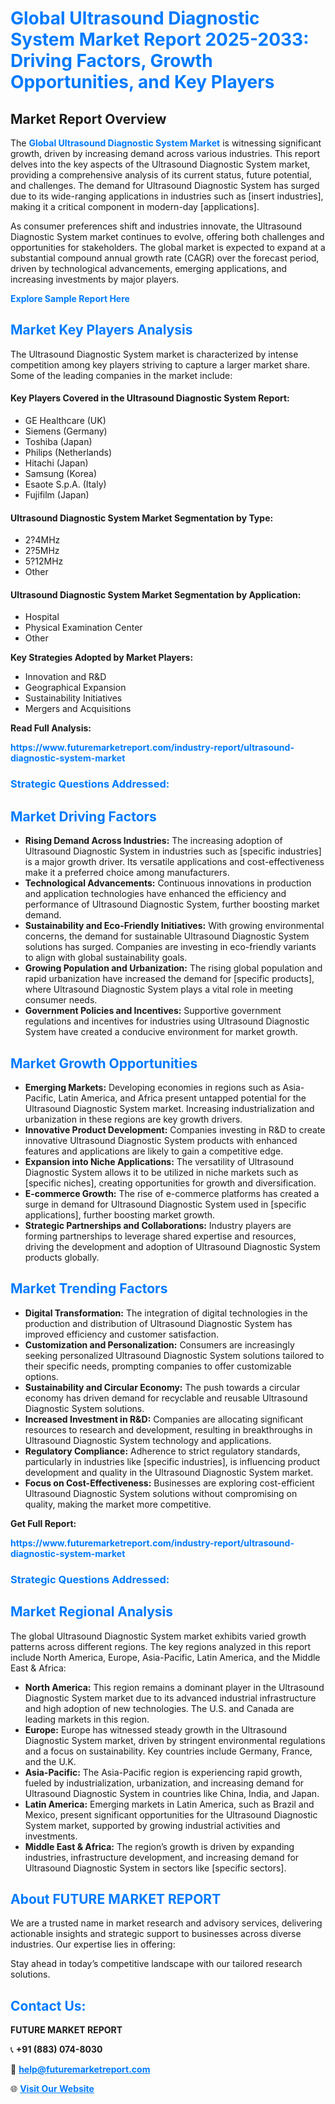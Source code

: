 <h1 style="color: #007BFF;">Global Ultrasound Diagnostic System Market Report 2025-2033: Driving Factors, Growth Opportunities, and Key Players</h1>

<section id="overview">
<h2>Market Report Overview</h2>
<p>The <a href="https://www.futuremarketreport.com/industry-report/ultrasound-diagnostic-system-market" style="color: #007BFF; text-decoration: none;"><strong>Global Ultrasound Diagnostic System Market</strong></a> is witnessing significant growth, driven by increasing demand across various industries. This report delves into the key aspects of the Ultrasound Diagnostic System market, providing a comprehensive analysis of its current status, future potential, and challenges. The demand for Ultrasound Diagnostic System has surged due to its wide-ranging applications in industries such as [insert industries], making it a critical component in modern-day [applications].</p>
<p>As consumer preferences shift and industries innovate, the Ultrasound Diagnostic System market continues to evolve, offering both challenges and opportunities for stakeholders. The global market is expected to expand at a substantial compound annual growth rate (CAGR) over the forecast period, driven by technological advancements, emerging applications, and increasing investments by major players.</p>
</section>

<section id="overview">
<p><a href="https://www.futuremarketreport.com/request-sample/reportId=85587" style="color: #007BFF; text-decoration: none;"><strong>Explore Sample Report Here</strong></a></p>
</section>

<section id="key-players">
<h2 style="color: #007BFF;">Market Key Players Analysis</h2>
<p>The Ultrasound Diagnostic System market is characterized by intense competition among key players striving to capture a larger market share. Some of the leading companies in the market include:</p>
<h4>Key Players Covered in the Ultrasound Diagnostic System Report:</h4>
<ul><li>GE Healthcare (UK)</li><li>Siemens (Germany)</li><li>Toshiba (Japan)</li><li>Philips (Netherlands)</li><li>Hitachi (Japan)</li><li>Samsung (Korea)</li><li>Esaote S.p.A. (Italy)</li><li>Fujifilm (Japan)</li></ul>
<h4>Ultrasound Diagnostic System Market Segmentation by Type:</h4>
<ul><li>2?4MHz</li><li>2?5MHz</li><li>5?12MHz</li><li>Other</li></ul>

<h4>Ultrasound Diagnostic System Market Segmentation by Application:</h4>
<ul><li>Hospital</li><li>Physical Examination Center</li><li>Other</li></ul>
<p><strong>Key Strategies Adopted by Market Players:</strong></p>
<ul>
<li>Innovation and R&D</li>
<li>Geographical Expansion</li>
<li>Sustainability Initiatives</li>
<li>Mergers and Acquisitions</li>
</ul>
</section>

<section>
<p><strong>Read Full Analysis: </strong></p><a href="https://www.futuremarketreport.com/industry-report/ultrasound-diagnostic-system-market" style="color: #007BFF; text-decoration: none;"><strong>https://www.futuremarketreport.com/industry-report/ultrasound-diagnostic-system-market</strong></a>
<h3 style="color: #007BFF;">Strategic Questions Addressed:</h3>
</section>

<section id="driving-factors">
<h2 style="color: #007BFF;">Market Driving Factors</h2>
<ul>
<li><strong>Rising Demand Across Industries:</strong> The increasing adoption of Ultrasound Diagnostic System in industries such as [specific industries] is a major growth driver. Its versatile applications and cost-effectiveness make it a preferred choice among manufacturers.</li>
<li><strong>Technological Advancements:</strong> Continuous innovations in production and application technologies have enhanced the efficiency and performance of Ultrasound Diagnostic System, further boosting market demand.</li>
<li><strong>Sustainability and Eco-Friendly Initiatives:</strong> With growing environmental concerns, the demand for sustainable Ultrasound Diagnostic System solutions has surged. Companies are investing in eco-friendly variants to align with global sustainability goals.</li>
<li><strong>Growing Population and Urbanization:</strong> The rising global population and rapid urbanization have increased the demand for [specific products], where Ultrasound Diagnostic System plays a vital role in meeting consumer needs.</li>
<li><strong>Government Policies and Incentives:</strong> Supportive government regulations and incentives for industries using Ultrasound Diagnostic System have created a conducive environment for market growth.</li>
</ul>
</section>

<section id="growth-opportunities">
<h2 style="color: #007BFF;">Market Growth Opportunities</h2>
<ul>
<li><strong>Emerging Markets:</strong> Developing economies in regions such as Asia-Pacific, Latin America, and Africa present untapped potential for the Ultrasound Diagnostic System market. Increasing industrialization and urbanization in these regions are key growth drivers.</li>
<li><strong>Innovative Product Development:</strong> Companies investing in R&D to create innovative Ultrasound Diagnostic System products with enhanced features and applications are likely to gain a competitive edge.</li>
<li><strong>Expansion into Niche Applications:</strong> The versatility of Ultrasound Diagnostic System allows it to be utilized in niche markets such as [specific niches], creating opportunities for growth and diversification.</li>
<li><strong>E-commerce Growth:</strong> The rise of e-commerce platforms has created a surge in demand for Ultrasound Diagnostic System used in [specific applications], further boosting market growth.</li>
<li><strong>Strategic Partnerships and Collaborations:</strong> Industry players are forming partnerships to leverage shared expertise and resources, driving the development and adoption of Ultrasound Diagnostic System products globally.</li>
</ul>
</section>

<section id="trending-factors">
<h2 style="color: #007BFF;">Market Trending Factors</h2>
<ul>
<li><strong>Digital Transformation:</strong> The integration of digital technologies in the production and distribution of Ultrasound Diagnostic System has improved efficiency and customer satisfaction.</li>
<li><strong>Customization and Personalization:</strong> Consumers are increasingly seeking personalized Ultrasound Diagnostic System solutions tailored to their specific needs, prompting companies to offer customizable options.</li>
<li><strong>Sustainability and Circular Economy:</strong> The push towards a circular economy has driven demand for recyclable and reusable Ultrasound Diagnostic System solutions.</li>
<li><strong>Increased Investment in R&D:</strong> Companies are allocating significant resources to research and development, resulting in breakthroughs in Ultrasound Diagnostic System technology and applications.</li>
<li><strong>Regulatory Compliance:</strong> Adherence to strict regulatory standards, particularly in industries like [specific industries], is influencing product development and quality in the Ultrasound Diagnostic System market.</li>
<li><strong>Focus on Cost-Effectiveness:</strong> Businesses are exploring cost-efficient Ultrasound Diagnostic System solutions without compromising on quality, making the market more competitive.</li>
</ul>
</section>

<section>
<p><strong>Get Full Report: </strong></p><a href="https://www.futuremarketreport.com/industry-report/ultrasound-diagnostic-system-market" style="color: #007BFF; text-decoration: none;"><strong>https://www.futuremarketreport.com/industry-report/ultrasound-diagnostic-system-market</strong></a>
<h3 style="color: #007BFF;">Strategic Questions Addressed:</h3>
</section>


<section id="regional-analysis">
<h2 style="color: #007BFF;">Market Regional Analysis</h2>
<p>The global Ultrasound Diagnostic System market exhibits varied growth patterns across different regions. The key regions analyzed in this report include North America, Europe, Asia-Pacific, Latin America, and the Middle East & Africa:</p>
<ul>
<li><strong>North America:</strong> This region remains a dominant player in the Ultrasound Diagnostic System market due to its advanced industrial infrastructure and high adoption of new technologies. The U.S. and Canada are leading markets in this region.</li>
<li><strong>Europe:</strong> Europe has witnessed steady growth in the Ultrasound Diagnostic System market, driven by stringent environmental regulations and a focus on sustainability. Key countries include Germany, France, and the U.K.</li>
<li><strong>Asia-Pacific:</strong> The Asia-Pacific region is experiencing rapid growth, fueled by industrialization, urbanization, and increasing demand for Ultrasound Diagnostic System in countries like China, India, and Japan.</li>
<li><strong>Latin America:</strong> Emerging markets in Latin America, such as Brazil and Mexico, present significant opportunities for the Ultrasound Diagnostic System market, supported by growing industrial activities and investments.</li>
<li><strong>Middle East & Africa:</strong> The region’s growth is driven by expanding industries, infrastructure development, and increasing demand for Ultrasound Diagnostic System in sectors like [specific sectors].</li>
</ul>
</section>

<footer>
<h2 style="color: #007BFF;">About FUTURE MARKET REPORT</h2>
<p>We are a trusted name in market research and advisory services, delivering actionable insights and strategic support to businesses across diverse industries. Our expertise lies in offering:</p>

<p>Stay ahead in today’s competitive landscape with our tailored research solutions.</p>

<h2 style="color: #007BFF;">Contact Us:</h2>
<p><strong>FUTURE MARKET REPORT</strong></p>
<p>📞 <strong>+91 (883) 074-8030</strong></p>
<p>📧 <strong><a href="mailto:help@futuremarketreport.com" style="color: #007BFF;">help@futuremarketreport.com</a></strong></p>
<p>🌐 <strong><a href="https://www.futuremarketreport.com/" style="color: #007BFF;">Visit Our Website</a></strong></p>
</footer>